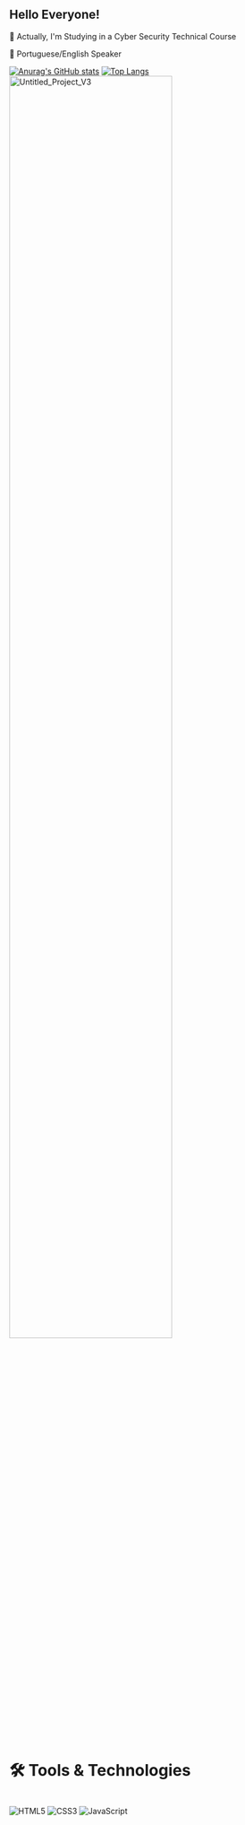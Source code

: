 ## Hello Everyone!

👾 Actually, I'm Studying in a Cyber Security Technical Course

🌱 Portuguese/English Speaker

[![Anurag's GitHub stats](https://github-readme-stats.vercel.app/api?username=JAVABEAR16&show_icons=true&theme=tokyonight)](https://github.com/JAVABEAR16/github-readme-stats&show_icons=true)
[![Top Langs](https://github-readme-stats.vercel.app/api/top-langs/?username=JAVABEAR16&theme=tokyonight)](https://github.com/JAVABEAR16/github-readme-stats)
<img src="https://github.com/user-attachments/assets/b4c0018f-5920-48c8-80c4-260425d95e1d" alt="Untitled_Project_V3" width="76%" />



# 🛠️ Tools & Technologies

<div style = "display: inline_block"><br>
  <img alt = "HTML5" src = "https://img.shields.io/badge/HTML5-E34F26.svg?style=for-the-badge&logo=HTML5&logoColor=white" />
  <img alt = "CSS3" src = "https://img.shields.io/badge/CSS3-1572B6.svg?style=for-the-badge&logo=CSS3&logoColor=white" />
  <img alt = "JavaScript" src = "https://img.shields.io/badge/JavaScript-F7DF1E.svg?style=for-the-badge&logo=JavaScript&logoColor=black" />
</div>



